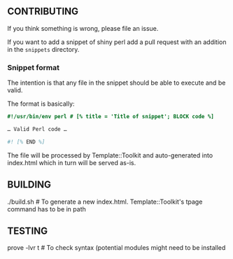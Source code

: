 ## CONTRIBUTING ##

If you think something is wrong, please file an issue.

If you want to add a snippet of shiny perl add a pull request with an addition in the `snippets` directory.

### Snippet format ###

The intention is that any file in the snippet should be able to execute and be valid.

The format is basically:

```perl
#!/usr/bin/env perl # [% title = 'Title of snippet'; BLOCK code %]

… Valid Perl code …

#! [% END %]
```

The file will be processed by Template::Toolkit and auto-generated into index.html which in turn will be served as-is.

## BUILDING ##

./build.sh # To generate a new index.html. Template::Toolkit's tpage command has to be in path

## TESTING ##

prove -lvr t # To check syntax (potential modules might need to be installed


